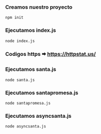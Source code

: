 ### Creamos nuestro proyecto
    npm init

### Ejecutamos index.js
    node index.js

### Codigos https 🠮 https://httpstat.us/

### Ejecutamos santa.js
    node santa.js

### Ejecutamos santapromesa.js
    node santapromesa.js

### Ejecutamos asyncsanta.js
    node asyncsanta.js